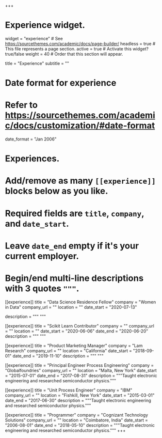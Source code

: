 +++
# Experience widget.
widget = "experience"  # See https://sourcethemes.com/academic/docs/page-builder/
headless = true  # This file represents a page section.
active = true  # Activate this widget? true/false
weight = 40  # Order that this section will appear.

title = "Experience"
subtitle = ""

# Date format for experience
#   Refer to https://sourcethemes.com/academic/docs/customization/#date-format
date_format = "Jan 2006"

# Experiences.
#   Add/remove as many `[[experience]]` blocks below as you like.
#   Required fields are `title`, `company`, and `date_start`.
#   Leave `date_end` empty if it's your current employer.
#   Begin/end multi-line descriptions with 3 quotes `"""`.

[[experience]]
  title = "Data Science Residence Fellow"
  company = "Women in Data"
  company_url = ""
  location = ""
  date_start = "2020-07-13"

  description = """
  """

[[experience]]
  title = "Scikit Learn Contributor"
  company = ""
  company_url = ""
  location = ""
  date_start = "2020-06-06"
  date_end = "2020-06-20"
  description = """
  """

[[experience]]
  title = "Product Marketing Manager"
  company = "Lam Research"
  company_url = ""
  location = "California"
  date_start = "2018-09-01"
  date_end = "2019-11-10"
  description = """
  """

[[experience]]
  title = "Principal Engineer Process Engineering"
  company = "Globalfoundries"
  company_url = ""
  location = "Malta, New York"
  date_start = "2015-07-01"
  date_end = "2017-08-31"
  description = """Taught electronic engineering and researched semiconductor physics."""

[[experience]]
  title = "Unit Process Engineer"
  company = "IBM"
  company_url = ""
  location = "Fishkill, New York"
  date_start = "2015-03-01"
  date_end = "2017-06-30"
  description = """Taught electronic engineering and researched semiconductor physics."""

[[experience]]
  title = "Programmer"
  company = "Cognizant Technology Solutions"
  company_url = ""
  location = "Coimbatore, India"
  date_start = "2006-08-01"
  date_end = "2018-05-10"
  description = """Taught electronic engineering and researched semiconductor physics."""
+++
